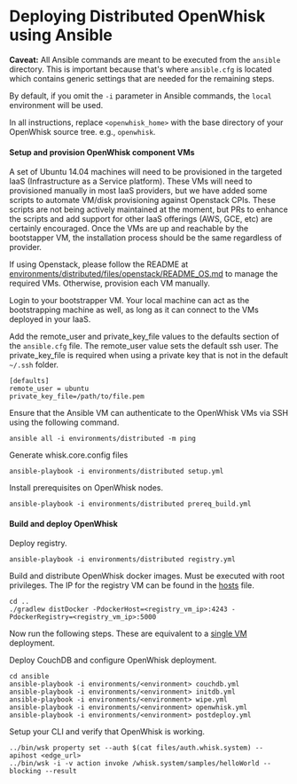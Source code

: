 Deploying Distributed OpenWhisk using Ansible
=========

**Caveat:** All Ansible commands are meant to be executed from the `ansible` directory.
This is important because that's where `ansible.cfg` is located which contains generic settings that are needed for the remaining steps.

By default, if you omit the `-i` parameter in Ansible commands, the `local` environment will be used.

In all instructions, replace `<openwhisk_home>` with the base directory of your OpenWhisk source tree. e.g., `openwhisk`.


#### Setup and provision OpenWhisk component VMs
A set of Ubuntu 14.04 machines will need to be provisioned in the targeted IaaS (Infrastructure as a Service platform). These VMs will need to provisioned manually in most IaaS providers, but we have added some scripts to automate VM/disk provisioning against Openstack CPIs. These scripts are not being actively maintained at the moment, but PRs to enhance the scripts and add support for other IaaS offerings (AWS, GCE, etc) are certainly encouraged. Once the VMs are up and reachable by the bootstapper VM, the installation process should be the same regardless of provider.

If using Openstack, please follow the README at [environments/distributed/files/openstack/README_OS.md](environments/distributed/files/openstack/README_OS.md) to manage the required VMs. Otherwise, provision each VM manually.

Login to your bootstrapper VM. Your local machine can act as the bootstrapping machine as well, as long as it can connect to the VMs deployed in your IaaS.

Add the remote_user and private_key_file values to the defaults section of the `ansible.cfg` file. The remote_user value sets the default ssh user. The private_key_file is required when using a private key that is not in the default `~/.ssh` folder.

```
[defaults]
remote_user = ubuntu
private_key_file=/path/to/file.pem
```

Ensure that the Ansible VM can authenticate to the OpenWhisk VMs via SSH using the following command.

```
ansible all -i environments/distributed -m ping
```

Generate whisk.core.config files

```
ansible-playbook -i environments/distributed setup.yml
```

Install prerequisites on OpenWhisk nodes.

```
ansible-playbook -i environments/distributed prereq_build.yml
```

#### Build and deploy OpenWhisk

Deploy registry.

```
ansible-playbook -i environments/distributed registry.yml
```

Build and distribute OpenWhisk docker images. Must be executed with root privileges. The IP for the registry VM can be found in the [hosts](environments/distributed/hosts) file.

```
cd ..
./gradlew distDocker -PdockerHost=<registry_vm_ip>:4243 -PdockerRegistry=<registry_vm_ip>:5000
```
Now run the following steps. These are equivalent to a [single VM](README.md) deployment.

Deploy CouchDB and configure OpenWhisk deployment.

```
cd ansible
ansible-playbook -i environments/<environment> couchdb.yml
ansible-playbook -i environments/<environment> initdb.yml
ansible-playbook -i environments/<environment> wipe.yml
ansible-playbook -i environments/<environment> openwhisk.yml
ansible-playbook -i environments/<environment> postdeploy.yml
```

Setup your CLI and verify that OpenWhisk is working.

```
../bin/wsk property set --auth $(cat files/auth.whisk.system) --apihost <edge_url>
../bin/wsk -i -v action invoke /whisk.system/samples/helloWorld --blocking --result
```
